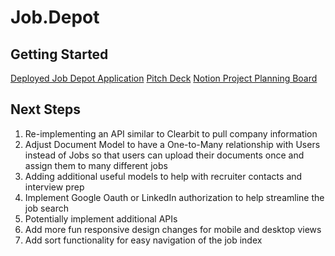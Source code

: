 # Job.Depot

## Getting Started

[Deployed Job Depot Application](https://job-depot.herokuapp.com/)
[Pitch Deck](https://docs.google.com/presentation/d/1t4dNeRbPpikd3lwsKPkg0wFqiSOmW35-xS5Wr9TeLXA/edit?usp=sharing)
[Notion Project Planning Board](https://tropical-pantydraco-c43.notion.site/Project-3-Job-Tracker-e78f1829da224c59b8008b595db0e553)

## Next Steps

1. Re-implementing an API similar to Clearbit to pull company information
2. Adjust Document Model to have a One-to-Many relationship with Users instead of Jobs so that users can upload their documents once and assign them to many different jobs
3. Adding additional useful models to help with recruiter contacts and interview prep
4. Implement Google Oauth or LinkedIn authorization to help streamline the job search
5. Potentially implement additional APIs
6. Add more fun responsive design changes for mobile and desktop views
7. Add sort functionality for easy navigation of the job index

